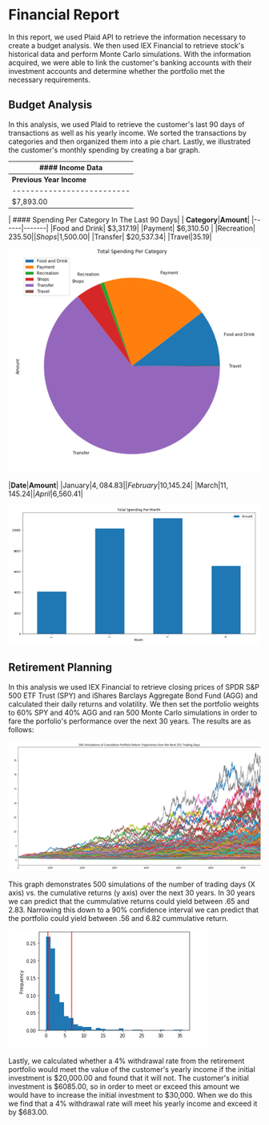 # Financial Report
In this report, we used Plaid API to retrieve the information necessary to create a budget analysis. We then used IEX Financial to retrieve stock's historical data and perform Monte Carlo simulations. With the information acquired, we were able to link the customer's banking accounts with their investment accounts and determine whether the portfolio met the necessary requirements. 

## Budget Analysis
In this analysis, we used Plaid to retrieve the customer's last 90 days of transactions as well as his yearly income. We sorted the transactions by categories and then organized them into a pie chart. Lastly, we illustrated the customer's monthly spending by creating a bar graph.

|                           ####  Income Data                                         |
|-------------------------------------------------------------------------------------|
| **Previous Year Income** | **Current Monthly Income** | **Projected Yearly Income** |
|--------------------------|----------------------------|-----------------------------|
| $7,893.00                |    $500.00                 |      $6,085.00              |


| #### Spending Per Category In The Last 90 Days|
| **Category**|**Amount**|
|------|-------|
|Food and Drink| $3,317.19|
|Payment| $6,310.50 |
|Recreation| $235.50|
|Shops|$1,500.00|
|Transfer| $20,537.34|
|Travel|35.19|

![Pie Chart](Images\pie_chart_spending_per_category.png)

|**Date**|**Amount**|
|January|$4,084.83|
|February|$10,145.24|
|March|$11,145.24|
|April|$6,560.41|

![Bar Graph](Images\bar_chart_spending_per_month.png)

## Retirement Planning
In this analysis we used IEX Financial to retrieve closing prices of SPDR S&P 500 ETF Trust (SPY) and iShares Barclays Aggregate Bond Fund (AGG) and calculated their daily returns and volatility. We then set the portfolio weights to 60% SPY and 40% AGG and ran 500 Monte Carlo simulations in order to fare the porfolio's performance over the next 30 years. The results are as follows:

![Monte Carlo Simulation Of Trading Days vs. Cumulative Returns](Images\monte_carlo.png)

This graph demonstrates 500 simulations of the number of trading days (X axis) vs. the cumulative returns (y axis) over the next 30 years. In 30 years we can predict that the cummulative returns could yield between .65 and 2.83. Narrowing this down to a 90% confidence interval we can predict that the portfolio could yield between .56 and 6.82 cummulative return.

![Visualization of ending returns](Images\90_confidence_interval.png)

Lastly, we calculated whether a 4% withdrawal rate from the retirement portfolio would meet the value of the customer's yearly income if the initial investment is $20,000.00 and found that it will not. The customer's initial investment is $6085.00, so in order to meet or exceed this amount we would have to increase the initial investment to $30,000. When we do this we find that a 4% withdrawal rate will meet his yearly income and exceed it by $683.00.
